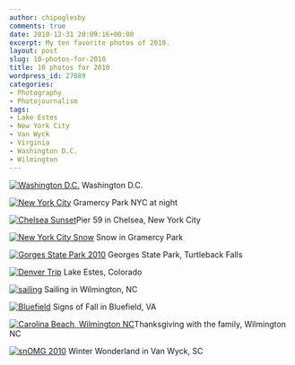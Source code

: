 ```yaml
---
author: chipoglesby
comments: true
date: 2010-12-31 20:09:16+00:00
excerpt: My ten favorite photos of 2010.
layout: post
slug: 10-photos-for-2010
title: 10 photos for 2010
wordpress_id: 27089
categories:
- Photography
- Photojournalism
tags:
- Lake Estes
- New York City
- Van Wyck
- Virginia
- Washington D.C.
- Wilmington
---
```


[![Washington D.C.](http://farm3.static.flickr.com/2703/4334015894_b98debdcc1.jpg)](http://www.flickr.com/photos/chipoglesby/4334015894/)
Washington D.C.




[![New York City](http://farm3.static.flickr.com/2796/4372489321_cabd3a525e.jpg)](http://www.flickr.com/photos/chipoglesby/4372489321/)
Gramercy Park NYC at night




[![Chelsea Sunset](http://farm6.static.flickr.com/5161/5310562080_1f9ea1745c.jpg)](http://www.flickr.com/photos/chipoglesby/5310562080/)Pier 59 in Chelsea, New York City




[![New York City Snow](http://farm5.static.flickr.com/4029/4346913043_0cc62033ef.jpg)](http://www.flickr.com/photos/chipoglesby/4346913043/)
Snow in Gramercy Park




[![Gorges State Park 2010](http://farm5.static.flickr.com/4125/4969128724_4d22b38d8e.jpg)](http://www.flickr.com/photos/chipoglesby/4969128724/)
Georges State Park, Turtleback Falls




[![Denver Trip](http://farm5.static.flickr.com/4096/4934746113_f8574fbdaf.jpg)](http://www.flickr.com/photos/chipoglesby/4934746113/)
Lake Estes, Colorado




[![sailing](http://farm4.static.flickr.com/3189/4626878783_1753416876.jpg)](http://www.flickr.com/photos/chipoglesby/4626878783/)
Sailing in Wilmington, NC




[![Bluefield](http://farm5.static.flickr.com/4111/5086302345_15b6743ab5.jpg)](http://www.flickr.com/photos/chipoglesby/5086302345/)
Signs of Fall in Bluefield, VA




[![Carolina Beach, Wilmington NC](http://farm6.static.flickr.com/5042/5310562088_5ff16ed901.jpg)](http://www.flickr.com/photos/chipoglesby/5310562088/)Thanksgiving with the family, Wilmington NC




[![snOMG 2010](http://farm6.static.flickr.com/5246/5293917725_21874a57f7.jpg)](http://www.flickr.com/photos/chipoglesby/5293917725/)
Winter Wonderland in Van Wyck, SC

